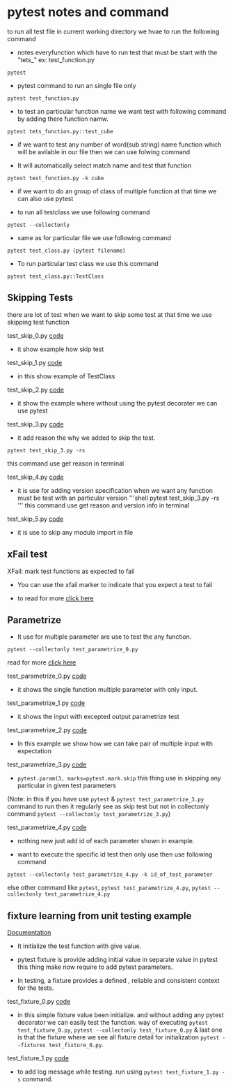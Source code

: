 # pytest notes and command

to run all test file in current working directory we hvae to run the following command

-    notes everyfunction which have to run test that must be start with the "tets_" ex: test_function.py

```shell
pytest
```

- pytest command to run an single file only

```shell
pytest test_function.py
```

- to test an particular function name we want test with following command by adding there function namw.

```shell
pytest tets_function.py::test_cube
```

- if we want to test any number of word(sub string) name function which will be avilable in our file then we can use folwing command

- It will automatically select match name and test that function
```shell
pytest test_function.py -k cube
```


<!-- Now Test classes journey -->

- if we want to do an group of class of multiple function at that time we can also use pytest

- to run all testclass we use following command
```
pytest --collectonly
```

- same as for particular file we use following command
```shell
pytest test_class.py (pytest filename)
```

- To run particular test class we use this command
```shell
pytest test_class.py::TestClass
```






<h2>Skipping Tests</h2>

there are lot of test when we want to skip some test at that time we use skipping test function

test_skip_0.py  [code](test_skip_0.py)
- it show example how skip test

test_skip_1.py  [code](test_skip_1.py)
- in this show example of TestClass 

test_skip_2.py  [code](test_skip_2.py)
- it show the example where without using the pytest decorater we can use pytest

test_skip_3.py  [code](test_skip_3.py)
- it add reason the why we added to skip the test.

```shell
pytest test_skip_3.py -rs
```
this command use get reason in terminal

test_skip_4.py  [code](test_skip_4.py)
- it is use for adding version specification when we want any function must be test with an particular version 
'''shell
pytest test_skip_3.py -rs
'''
this command use get reason and version info in terminal

test_skip_5.py [code](test_skip_5.py)
- it is use to skip any module import in file

<h2>xFail test</h2>

XFail: mark test functions as expected to fail

- You can use the xfail marker to indicate that you expect a test to fail

- to read for more [click here](https://docs.pytest.org/en/stable/how-to/skipping.html#)


<h2>Parametrize</h2> 

-   It use for multiple parameter are use to test the any function.

```shell
pytest --collectonly test_parametrize_0.py
```
read for more [click here](https://docs.pytest.org/en/6.2.x/parametrize.html)


test_parametrize_0.py [code](test_parametrize_0.py)
- it shows the single function multiple parameter with only input.

test_parametrize_1.py   [code](test_parametrize_1.py)

- it shows the input with excepted output parametrize test


test_parametrize_2.py   [code](test_parametrize_2.py)

- In this example we show how we can take pair of multiple input with expectation 

test_parametrize_3.py   [code](test_parametrize_3.py)
-   ``` pytest.param(3, marks=pytest.mark.skip ```
    this thing use in skipping any particular in given test parameters

(Note: in this if you have use ```pytest``` & ```pytest test_parametrize_3.py``` command to run then it regularly see as skip test but not in collectonly command ```pytest --collectonly test_parametrize_3.py```)


test_parametrize_4.py   [code](test_parametrize_4.py)

-  nothing new just add id of each parameter shown in example. 

-   want to execute the specific id test then only use then use following command
```
pytest --collectonly test_parametrize_4.py -k id_of_test_parameter
```
else 
other command like
```pytest```, ```pytest test_parametrize_4.py```, ```pytest --collectonly test_parametrize_4.py```

<h2>fixture learning from unit  testing example</h2>

[Documentation](https://docs.pytest.org/en/4.6.x/fixture.html#:~:text=fixtures%20have%20explicit%20names%20and%20are%20activated%20by%20declaring)

- It initialize the test function with give value.
- pytest fixture is provide adding initial value in separate value in pytest this thing make now require to add pytest parameters.

- In testing, a fixture provides a defined , reliable and consistent context for the tests.

test_fixture_0.py [code](test_fixture_0.py)

- in this simple fixture value been initialize. and without adding any pytest decorator we can easily test the function.
way of executing ```pytest test_fixture_0.py```, ```pytest --collectonly test_fixture_0.py``` & last one is that the fixture where we see all fixture detail for initialization
```pytest --fixtures test_fixture_0.py```.

test_fixture_1.py [code](test_fixture_1.py)

- to add log message while testing. run using ```pytest test_fixture_1.py -s``` command.


